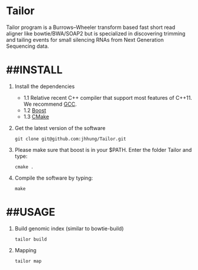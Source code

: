Tailor
======

Tailor program is a Burrows–Wheeler transform based fast short read aligner like bowtie/BWA/SOAP2 but is specialized in discovering trimming and tailing events for small silencing RNAs from Next Generation Sequencing data. 

##INSTALL
=======
1. Install the dependencies
	- 1.1 Relative recent C++ compiler that support most features of C++11. We recommend [GCC](http://gcc.gnu.org/).
	- 1.2 [Boost](http://www.boost.org/users/download/)
	- 1.3 [CMake](http://www.cmake.org/)

2. Get the latest version of the software

	`git clone git@github.com:jhhung/Tailor.git`

3. Please make sure that boost is in your $PATH. Enter the folder Tailor and type:

	`cmake .`
	
	
4. Compile the software by typing:

	`make`
	
##USAGE
=====

1.	Build genomic index (similar to bowtie-build)

	`tailor build `
	
2.  Mapping 

	`tailor map`